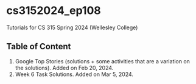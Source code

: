 # cs3152024_ep108
Tutorials for CS 315 Spring 2024 (Wellesley College)

## Table of Content

1. Google Top Stories (solutions + some activities that are a variation on the solutions). Added on Feb 20, 2024.
2. Week 6 Task Solutions. Added on Mar 5, 2024.
